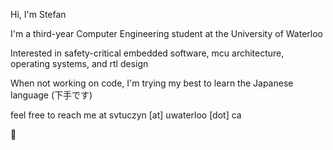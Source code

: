 Hi, I'm Stefan

I'm a third-year Computer Engineering student at the University of Waterloo

Interested in safety-critical embedded software, mcu architecture, operating systems, and rtl design

When not working on code, I'm trying my best to learn the Japanese language (下手です)

feel free to reach me at svtuczyn [at] uwaterloo [dot] ca

🌸

